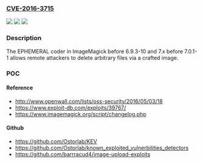 ### [CVE-2016-3715](https://cve.mitre.org/cgi-bin/cvename.cgi?name=CVE-2016-3715)
![](https://img.shields.io/static/v1?label=Product&message=n%2Fa&color=blue)
![](https://img.shields.io/static/v1?label=Version&message=%3D%20n%2Fa%20&color=brighgreen)
![](https://img.shields.io/static/v1?label=Vulnerability&message=n%2Fa&color=brighgreen)

### Description

The EPHEMERAL coder in ImageMagick before 6.9.3-10 and 7.x before 7.0.1-1 allows remote attackers to delete arbitrary files via a crafted image.

### POC

#### Reference
- http://www.openwall.com/lists/oss-security/2016/05/03/18
- https://www.exploit-db.com/exploits/39767/
- https://www.imagemagick.org/script/changelog.php

#### Github
- https://github.com/Ostorlab/KEV
- https://github.com/Ostorlab/known_exploited_vulnerbilities_detectors
- https://github.com/barrracud4/image-upload-exploits


